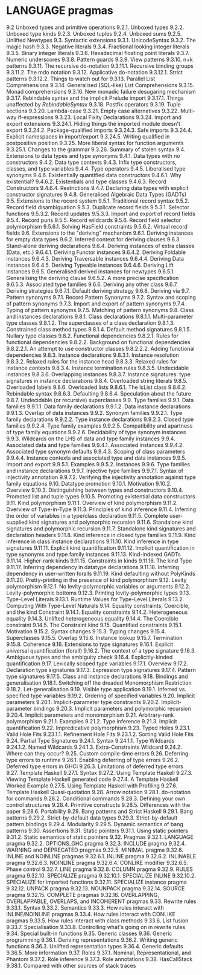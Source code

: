 # LANGUAGE pragmas


9.2 Unboxed types and primitive operations
  9.2.1. Unboxed types
  9.2.2. Unboxed type kinds
  9.2.3. Unboxed tuples
  9.2.4. Unboxed sums
  9.2.5. Unlifted Newtypes
9.3. Syntactic extensions
  9.3.1. UnicodeSyntax
  9.3.2. The magic hash
  9.3.3. Negative literals
  9.3.4. Fractional looking integer literals
  9.3.5. Binary integer literals
  9.3.6. Hexadecimal floating point literals
  9.3.7. Numeric underscores
  9.3.8. Pattern guards
  9.3.9. View patterns
  9.3.10. n+k patterns
  9.3.11. The recursive do-notation
  9.3.11.1. Recursive binding groups
  9.3.11.2. The mdo notation
  9.3.12. Applicative do-notation
  9.3.12.1. Strict patterns
  9.3.12.2. Things to watch out for
  9.3.13. Parallel List Comprehensions
  9.3.14. Generalised (SQL-like) List Comprehensions
  9.3.15. Monad comprehensions
  9.3.16. New monadic failure desugaring mechanism
  9.3.17. Rebindable syntax and the implicit Prelude import
  9.3.17.1. Things unaffected by *RebindableSyntax*
  9.3.18. Postfix operators
  9.3.19. Tuple sections
  9.3.20. Lambda-case
  9.3.21. Empty case alternatives
  9.3.22. Multi-way if-expressions
  9.3.23. Local Fixity Declarations
  9.3.24. Import and export extensions
  9.3.24.1. Hiding things the imported module doesn't export
  9.3.24.2. Package-qualified imports
  9.3.24.3. Safe imports
  9.3.24.4. Explicit namespaces in import/export
  9.3.24.5. Writing qualified in postpositive position
  9.3.25. More liberal syntax for function arguments
  9.3.25.1. Changes to the grammar
  9.3.26. Summary of stolen syntax
9.4. Extensions to data types and type synonyms
  9.4.1. Data types with no constructors
  9.4.2. Data type contexts
  9.4.3. Infix type constructors, classes, and type variables
  9.4.4. Type operators
  9.4.5. Liberalised type synonyms
  9.4.6. Existentially quantified data constructors
  9.4.6.1. Why existential?
  9.4.6.2. Existentials and type classes
  9.4.6.3. Record Constructors
  9.4.6.4. Restrictions
  9.4.7. Declaring data types with explicit constructor signatures
  9.4.8. Generalised Algebraic Data Types (GADTs)
9.5. Extensions to the record system
  9.5.1. Traditional record syntax
  9.5.2. Record field disambiguation
  9.5.3. Duplicate record fields
  9.5.3.1. Selector functions
  9.5.3.2. Record updates
  9.5.3.3. Import and export of record fields
  9.5.4. Record puns
  9.5.5. Record wildcards
  9.5.6. Record field selector polymorphism
  9.5.6.1. Solving HasField constraints
  9.5.6.2. Virtual record fields
9.6. Extensions to the "deriving" mechanism
  9.6.1. Deriving instances for empty data types
  9.6.2. Inferred context for deriving clauses
  9.6.3. Stand-alone deriving declarations
  9.6.4. Deriving instances of extra classes (Data, etc.)
  9.6.4.1. Deriving Functor instances
  9.6.4.2. Deriving Foldable instances
  9.6.4.3. Deriving Traversable instances
  9.6.4.4. Deriving Data instances
  9.6.4.5. Deriving Typeable instances
  9.6.4.6. Deriving Lift instances
  9.6.5. Generalised derived instances for newtypes
  9.6.5.1. Generalising the deriving clause
  9.6.5.2. A more precise specification
  9.6.5.3. Associated type families
  9.6.6. Deriving any other class
  9.6.7. Deriving strategies
  9.6.7.1. Default deriving strategy
  9.6.8. Deriving via
9.7. Pattern synonyms
  9.7.1. Record Pattern Synonyms
  9.7.2. Syntax and scoping of pattern synonyms
  9.7.3. Import and export of pattern synonyms
  9.7.4. Typing of pattern synonyms
  9.7.5. Matching of pattern synonyms
9.8. Class and instances declarations
  9.8.1. Class declarations
  9.8.1.1. Multi-parameter type classes
  9.8.1.2. The superclasses of a class declaration
  9.8.1.3. Constrained class method types
  9.8.1.4. Default method signatures
  9.8.1.5. Nullary type classes
  9.8.2. Functional dependencies
  9.8.2.1. Rules for functional dependencies
  9.8.2.2. Background on functional dependencies
  9.8.2.2.1. An attempt to use constructor classes
  9.8.2.2.2. Adding functional dependencies
  9.8.3. Instance declarations
  9.8.3.1. Instance resolution
  9.8.3.2. Relaxed rules for the instance head
  9.8.3.3. Relaxed rules for instance contexts
  9.8.3.4. Instance termination rules
  9.8.3.5. Undecidable instances
  9.8.3.6. Overlapping instances
  9.8.3.7. Instance signatures: type signatures in instance declarations
  9.8.4. Overloaded string literals
  9.8.5. Overloaded labels
  9.8.6. Overloaded lists
  9.8.6.1. The IsList class
  9.8.6.2. Rebindable syntax
  9.8.6.3. Defaulting
  9.8.6.4. Speculation about the future
  9.8.7. Undecidable (or recursive) superclasses
9.9. Type families
  9.9.1. Data families
  9.9.1.1. Data family declarations
  9.9.1.2. Data instance declarations
  9.9.1.3. Overlap of data instances
  9.9.2. Synonym families
  9.9.2.1. Type family declarations
  9.9.2.2. Type instance declarations
  9.9.2.3. Closed type families
  9.9.2.4. Type family examples
  9.9.2.5. Compatibility and apartness of type family equations
  9.9.2.6. Decidability of type synonym instances
  9.9.3. Wildcards on the LHS of data and type family instances
  9.9.4. Associated data and type families
  9.9.4.1. Associated instances
  9.9.4.2. Associated type synonym defaults
  9.9.4.3. Scoping of class parameters
  9.9.4.4. Instance contexts and associated type and data instances
  9.9.5. Import and export
  9.9.5.1. Examples
  9.9.5.2. Instances
  9.9.6. Type families and instance declarations
  9.9.7. Injective type families
  9.9.7.1. Syntax of injectivity annotation
  9.9.7.2. Verifying the injectivity annotation against type family equations
9.10. Datatype promotion
  9.10.1. Motivation
  9.10.2. Overview
  9.10.3. Distinguishing between types and constructors
  9.10.4. Promoted list and tuple types
  9.10.5. Promoting existential data constructors
9.11. Kind polymorphism
  9.11.1. Overview of kind polymorphism
  9.11.2. Overview of Type-in-Type
  9.11.3. Principles of kind inference
  9.11.4. Inferring the order of variables in a type/class declaration
  9.11.5. Complete user-supplied kind signatures and polymorphic recursion
  9.11.6. Standalone kind signatures and polymorphic recursion
  9.11.7. Standalone kind signatures and declaration headers
  9.11.8. Kind inference in closed type families
  9.11.9. Kind inference in class instance declarations
  9.11.10. Kind inference in type signatures
  9.11.11. Explicit kind quantification
  9.11.12. Implicit quantification in type synonyms and type family instances
  9.11.13. Kind-indexed GADTs
  9.11.14. Higher-rank kinds
  9.11.15. Constraints in kinds
  9.11.16. The kind Type
  9.11.17. Inferring dependency in datatype declarations
  9.11.18. Inferring dependency in user-written foralls
  9.11.19. Kind defaulting without PolyKinds
  9.11.20. Pretty-printing in the presence of kind polymorphism
9.12. Levity polymorphism
  9.12.1. No levity-polymorphic variables or arguments
  9.12.2. Levity-polymorphic bottoms
  9.12.3. Printing levity-polymorphic types
9.13. Type-Level Literals
  9.13.1. Runtime Values for Type-Level Literals
  9.13.2. Computing With Type-Level Naturals
9.14. Equality constraints, Coercible, and the kind Constraint
  9.14.1. Equality constraints
  9.14.2. Heterogeneous equality
  9.14.3. Unlifted heterogeneous equality
  9.14.4. The Coercible constraint
  9.14.5. The Constraint kind
9.15. Quantified constraints
  9.15.1. Motivation
  9.15.2. Syntax changes
  9.15.3. Typing changes
  9.15.4. Superclasses
  9.15.5. Overlap
  9.15.6. Instance lookup
  9.15.7. Termination
  9.15.8. Coherence
9.16. Extensions to type signatures
  9.16.1. Explicit universal quantification (forall)
  9.16.2. The context of a type signature
  9.16.3. Ambiguous types and the ambiguity check
  9.16.4. Explicitly-kinded quantification
9.17. Lexically scoped type variables
  9.17.1. Overview
  9.17.2. Declaration type signatures
  9.17.3. Expression type signatures
  9.17.4. Pattern type signatures
  9.17.5. Class and instance declarations
9.18. Bindings and generalisation
  9.18.1. Switching off the dreaded Monomorphism Restriction
  9.18.2. Let-generalisation
9.19. Visible type application
  9.19.1. Inferred vs. specified type variables
  9.19.2. Ordering of specified variables
9.20. Implicit parameters
  9.20.1. Implicit-parameter type constraints
  9.20.2. Implicit-parameter bindings
  9.20.3. Implicit parameters and polymorphic recursion
  9.20.4. Implicit parameters and monomorphism
9.21. Arbitrary-rank polymorphism
  9.21.1. Examples
  9.21.2. Type inference
  9.21.3. Implicit quantification
9.22. Impredicative polymorphism
9.23. Typed Holes
  9.23.1. Valid Hole Fits
  9.23.1.1. Refinement Hole Fits
  9.23.1.2. Sorting Valid Hole Fits
9.24. Partial Type Signatures
  9.24.1. Syntax
  9.24.1.1. Type Wildcards
  9.24.1.2. Named Wildcards
  9.24.1.3. Extra-Constraints Wildcard
  9.24.2. Where can they occur?
9.25. Custom compile-time errors
9.26. Deferring type errors to runtime
  9.26.1. Enabling deferring of type errors
  9.26.2. Deferred type errors in GHCi
  9.26.3. Limitations of deferred type errors
9.27. Template Haskell
  9.27.1. Syntax
  9.27.2. Using Template Haskell
  9.27.3. Viewing Template Haskell generated code
  9.27.4. A Template Haskell Worked Example
  9.27.5. Using Template Haskell with Profiling
  9.27.6. Template Haskell Quasi-quotation
9.28. Arrow notation
  9.28.1. do-notation for commands
  9.28.2. Conditional commands
  9.28.3. Defining your own control structures
  9.28.4. Primitive constructs
  9.28.5. Differences with the paper
  9.28.6. Portability
9.29. Bang patterns and Strict Haskell
  9.29.1. Bang patterns
  9.29.2. Strict-by-default data types
  9.29.3. Strict-by-default pattern bindings
  9.29.4. Modularity
  9.29.5. Dynamic semantics of bang patterns
9.30. Assertions
9.31. Static pointers
  9.31.1. Using static pointers
  9.31.2. Static semantics of static pointers
9.32. Pragmas
  9.32.1. LANGUAGE pragma
  9.32.2. OPTIONS_GHC pragma
  9.32.3. INCLUDE pragma
  9.32.4. WARNING and DEPRECATED pragmas
  9.32.5. MINIMAL pragma
  9.32.6. INLINE and NOINLINE pragmas
  9.32.6.1. INLINE pragma
  9.32.6.2. INLINABLE pragma
  9.32.6.3. NOINLINE pragma
  9.32.6.4. CONLIKE modifier
  9.32.6.5. Phase control
  9.32.7. LINE pragma
  9.32.8. COLUMN pragma
  9.32.9. RULES pragma
  9.32.10. SPECIALIZE pragma
  9.32.10.1. SPECIALIZE INLINE
  9.32.10.2. SPECIALIZE for imported functions
  9.32.11. SPECIALIZE instance pragma
  9.32.12. UNPACK pragma
  9.32.13. NOUNPACK pragma
  9.32.14. SOURCE pragma
  9.32.15. COMPLETE pragmas
  9.32.16. OVERLAPPING, OVERLAPPABLE, OVERLAPS, and INCOHERENT pragmas
9.33. Rewrite rules
  9.33.1. Syntax
  9.33.2. Semantics
  9.33.3. How rules interact with INLINE/NOINLINE pragmas
  9.33.4. How rules interact with CONLIKE pragmas
  9.33.5. How rules interact with class methods
  9.33.6. List fusion
  9.33.7. Specialisation
  9.33.8. Controlling what's going on in rewrite rules
9.34. Special built-in functions
9.35. Generic classes
9.36. Generic programming
  9.36.1. Deriving representations
  9.36.2. Writing generic functions
  9.36.3. Unlifted representation types
  9.36.4. Generic defaults
  9.36.5. More information
9.37. Roles
  9.37.1. Nominal, Representational, and Phantom
  9.37.2. Role inference
  9.37.3. Role annotations
9.38. HasCallStack
  9.38.1. Compared with other sources of stack traces
